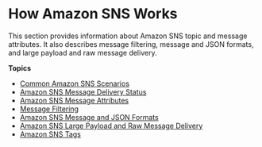# How Amazon SNS Works<a name="sns-how-it-works"></a>

This section provides information about Amazon SNS topic and message attributes\. It also describes message filtering, message and JSON formats, and large payload and raw message delivery\.

**Topics**
+ [Common Amazon SNS Scenarios](sns-common-scenarios.md)
+ [Amazon SNS Message Delivery Status](sns-topic-attributes.md)
+ [Amazon SNS Message Attributes](sns-message-attributes.md)
+ [Message Filtering](sns-message-filtering.md)
+ [Amazon SNS Message and JSON Formats](sns-message-and-json-formats.md)
+ [Amazon SNS Large Payload and Raw Message Delivery](sns-large-payload-raw-message-delivery.md)
+ [Amazon SNS Tags](sns-tags.md)